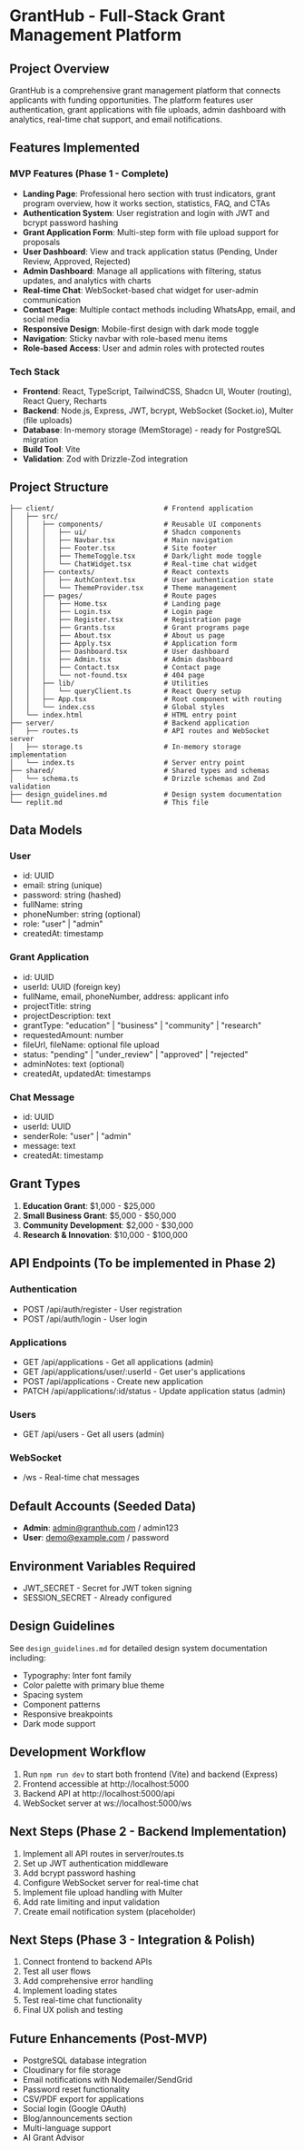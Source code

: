 # GrantHub - Full-Stack Grant Management Platform

## Project Overview
GrantHub is a comprehensive grant management platform that connects applicants with funding opportunities. The platform features user authentication, grant applications with file uploads, admin dashboard with analytics, real-time chat support, and email notifications.

## Features Implemented

### MVP Features (Phase 1 - Complete)
- **Landing Page**: Professional hero section with trust indicators, grant program overview, how it works section, statistics, FAQ, and CTAs
- **Authentication System**: User registration and login with JWT and bcrypt password hashing
- **Grant Application Form**: Multi-step form with file upload support for proposals
- **User Dashboard**: View and track application status (Pending, Under Review, Approved, Rejected)
- **Admin Dashboard**: Manage all applications with filtering, status updates, and analytics with charts
- **Real-time Chat**: WebSocket-based chat widget for user-admin communication
- **Contact Page**: Multiple contact methods including WhatsApp, email, and social media
- **Responsive Design**: Mobile-first design with dark mode toggle
- **Navigation**: Sticky navbar with role-based menu items
- **Role-based Access**: User and admin roles with protected routes

### Tech Stack
- **Frontend**: React, TypeScript, TailwindCSS, Shadcn UI, Wouter (routing), React Query, Recharts
- **Backend**: Node.js, Express, JWT, bcrypt, WebSocket (Socket.io), Multer (file uploads)
- **Database**: In-memory storage (MemStorage) - ready for PostgreSQL migration
- **Build Tool**: Vite
- **Validation**: Zod with Drizzle-Zod integration

## Project Structure

```
├── client/                           # Frontend application
│   ├── src/
│   │   ├── components/               # Reusable UI components
│   │   │   ├── ui/                   # Shadcn components
│   │   │   ├── Navbar.tsx            # Main navigation
│   │   │   ├── Footer.tsx            # Site footer
│   │   │   ├── ThemeToggle.tsx       # Dark/light mode toggle
│   │   │   └── ChatWidget.tsx        # Real-time chat widget
│   │   ├── contexts/                 # React contexts
│   │   │   ├── AuthContext.tsx       # User authentication state
│   │   │   └── ThemeProvider.tsx     # Theme management
│   │   ├── pages/                    # Route pages
│   │   │   ├── Home.tsx              # Landing page
│   │   │   ├── Login.tsx             # Login page
│   │   │   ├── Register.tsx          # Registration page
│   │   │   ├── Grants.tsx            # Grant programs page
│   │   │   ├── About.tsx             # About us page
│   │   │   ├── Apply.tsx             # Application form
│   │   │   ├── Dashboard.tsx         # User dashboard
│   │   │   ├── Admin.tsx             # Admin dashboard
│   │   │   ├── Contact.tsx           # Contact page
│   │   │   └── not-found.tsx         # 404 page
│   │   ├── lib/                      # Utilities
│   │   │   └── queryClient.ts        # React Query setup
│   │   ├── App.tsx                   # Root component with routing
│   │   └── index.css                 # Global styles
│   └── index.html                    # HTML entry point
├── server/                           # Backend application
│   ├── routes.ts                     # API routes and WebSocket server
│   ├── storage.ts                    # In-memory storage implementation
│   └── index.ts                      # Server entry point
├── shared/                           # Shared types and schemas
│   └── schema.ts                     # Drizzle schemas and Zod validation
├── design_guidelines.md              # Design system documentation
└── replit.md                         # This file

```

## Data Models

### User
- id: UUID
- email: string (unique)
- password: string (hashed)
- fullName: string
- phoneNumber: string (optional)
- role: "user" | "admin"
- createdAt: timestamp

### Grant Application
- id: UUID
- userId: UUID (foreign key)
- fullName, email, phoneNumber, address: applicant info
- projectTitle: string
- projectDescription: text
- grantType: "education" | "business" | "community" | "research"
- requestedAmount: number
- fileUrl, fileName: optional file upload
- status: "pending" | "under_review" | "approved" | "rejected"
- adminNotes: text (optional)
- createdAt, updatedAt: timestamps

### Chat Message
- id: UUID
- userId: UUID
- senderRole: "user" | "admin"
- message: text
- createdAt: timestamp

## Grant Types
1. **Education Grant**: $1,000 - $25,000
2. **Small Business Grant**: $5,000 - $50,000
3. **Community Development**: $2,000 - $30,000
4. **Research & Innovation**: $10,000 - $100,000

## API Endpoints (To be implemented in Phase 2)

### Authentication
- POST /api/auth/register - User registration
- POST /api/auth/login - User login

### Applications
- GET /api/applications - Get all applications (admin)
- GET /api/applications/user/:userId - Get user's applications
- POST /api/applications - Create new application
- PATCH /api/applications/:id/status - Update application status (admin)

### Users
- GET /api/users - Get all users (admin)

### WebSocket
- /ws - Real-time chat messages

## Default Accounts (Seeded Data)
- **Admin**: admin@granthub.com / admin123
- **User**: demo@example.com / password

## Environment Variables Required
- JWT_SECRET - Secret for JWT token signing
- SESSION_SECRET - Already configured

## Design Guidelines
See `design_guidelines.md` for detailed design system documentation including:
- Typography: Inter font family
- Color palette with primary blue theme
- Spacing system
- Component patterns
- Responsive breakpoints
- Dark mode support

## Development Workflow
1. Run `npm run dev` to start both frontend (Vite) and backend (Express)
2. Frontend accessible at http://localhost:5000
3. Backend API at http://localhost:5000/api
4. WebSocket server at ws://localhost:5000/ws

## Next Steps (Phase 2 - Backend Implementation)
1. Implement all API routes in server/routes.ts
2. Set up JWT authentication middleware
3. Add bcrypt password hashing
4. Configure WebSocket server for real-time chat
5. Implement file upload handling with Multer
6. Add rate limiting and input validation
7. Create email notification system (placeholder)

## Next Steps (Phase 3 - Integration & Polish)
1. Connect frontend to backend APIs
2. Test all user flows
3. Add comprehensive error handling
4. Implement loading states
5. Test real-time chat functionality
6. Final UX polish and testing

## Future Enhancements (Post-MVP)
- PostgreSQL database integration
- Cloudinary for file storage
- Email notifications with Nodemailer/SendGrid
- Password reset functionality
- CSV/PDF export for applications
- Social login (Google OAuth)
- Blog/announcements section
- Multi-language support
- AI Grant Advisor
